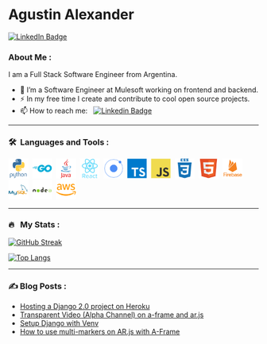 # Agustin Alexander

<div>
<a href="https://www.linkedin.com/in/agustin.alexander"><img src="https://img.shields.io/badge/LinkedIn-blue?style=for-the-badge&logo=linkedin&logoColor=white" alt="LinkedIn Badge"></a>
</div>

### About Me :

I am a Full Stack Software Engineer from Argentina.

- 🔭 I’m a Software Engineer at Mulesoft working on frontend and backend.
- ⚡ In my free time I create and contribute to cool open source projects.
- 📫 How to reach me: &nbsp; [![Linkedin Badge](https://img.shields.io/badge/-agustin.alexander-blue?style=flat&logo=Linkedin&logoColor=white)](https://www.linkedin.com/in/agustin.alexander)

---

### 🛠 &nbsp;Languages and Tools :

<p>
<img src="https://github.com/devicons/devicon/blob/master/icons/python/python-original-wordmark.svg" title="Python" alt="Python" width="40" height="40"/>&nbsp;
<img src="https://github.com/devicons/devicon/blob/master/icons/go/go-original-wordmark.svg" title="Golang" alt="Golang" width="40" height="40"/>&nbsp;
<img src="https://github.com/devicons/devicon/blob/master/icons/java/java-original-wordmark.svg" title="Java" alt="Java" width="40" height="40"/>&nbsp;
<img src="https://github.com/devicons/devicon/blob/master/icons/react/react-original-wordmark.svg" title="React" alt="React" width="40" height="40"/>&nbsp;
<img src="https://github.com/devicons/devicon/blob/master/icons/ionic/ionic-original.svg" title="Ionic" alt="Ionic" width="40" height="40"/>&nbsp;
<img src="https://github.com/devicons/devicon/blob/master/icons/typescript/typescript-original.svg" title="TypeScript" alt="TypeScript" width="40" height="40"/>&nbsp;
<img src="https://github.com/devicons/devicon/blob/master/icons/javascript/javascript-original.svg" title="JavaScript" alt="JavaScript" width="40" height="40"/>&nbsp;
<img src="https://github.com/devicons/devicon/blob/master/icons/css3/css3-plain-wordmark.svg"  title="CSS3" alt="CSS" width="40" height="40"/>&nbsp;
<img src="https://github.com/devicons/devicon/blob/master/icons/html5/html5-original.svg" title="HTML5" alt="HTML" width="40" height="40"/>&nbsp;
<img src="https://github.com/devicons/devicon/blob/master/icons/firebase/firebase-plain-wordmark.svg" title="Firebase" alt="Firebase" width="40" height="40"/>&nbsp;
<img src="https://github.com/devicons/devicon/blob/master/icons/mysql/mysql-original-wordmark.svg" title="MySQL"  alt="MySQL" width="40" height="40"/>&nbsp;
<img src="https://github.com/devicons/devicon/blob/master/icons/nodejs/nodejs-original-wordmark.svg" title="NodeJS" alt="NodeJS" width="40" height="40"/>&nbsp;
<img src="https://github.com/devicons/devicon/blob/master/icons/amazonwebservices/amazonwebservices-plain-wordmark.svg" title="AWS" alt="AWS" width="40" height="40"/>&nbsp;
</p>

---

### 🔥 &nbsp; My Stats :
[![GitHub Streak](http://github-readme-streak-stats.herokuapp.com?user=agusalex&theme=dark&background=000000)](https://git.io/streak-stats)

[![Top Langs](https://github-readme-stats.vercel.app/api/top-langs/?username=agusalex&layout=compact&theme=vision-friendly-dark)](https://github.com/anuraghazra/github-readme-stats)

---

### ✍️ Blog Posts : 
- [Hosting a Django 2.0 project on Heroku](https://atinkerholic.wordpress.com/2019/02/01/hosting-a-django-2-0-project-on-heroku/)
- [Transparent Video (Alpha Channel) on a-frame and ar.js](https://medium.com/@agusalexander8/transparent-video-alpha-channel-on-a-frame-and-ar-js-96a8705465ff)
- [Setup Django with Venv](https://atinkerholic.wordpress.com/2019/02/01/setup-django-with-venv/)
- [How to use multi-markers on AR.js with A-Frame](https://atinkerholic.wordpress.com/2018/10/12/how-to-use-multi-markers-on-ar-js-with-a-frame/)
<!-- BLOG-POST-LIST:START -->
<!-- BLOG-POST-LIST:END -->
